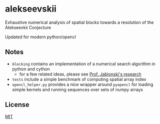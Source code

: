 # alekseevskii
Exhaustive numerical analysis of spatial blocks towards a resolution of the Alekseevkii Conjecture

Updated for modern python/opencl

## Notes
- `blocking` contains an implementation of a numerical search algorithm in python and cython
  - for a few related ideas, please see [Prof. Jablonski's research](http://www2.math.ou.edu/~mjablonski/math/#research)
- `tests` include a simple benchmark of computing spatial array index
- `opencl_helper.py` provides a nice wrapper around `pyopencl` for loading simple kernels and running sequences over sets of numpy arrays

## License
[MIT](https://lucasschuermann.com/license.txt)

